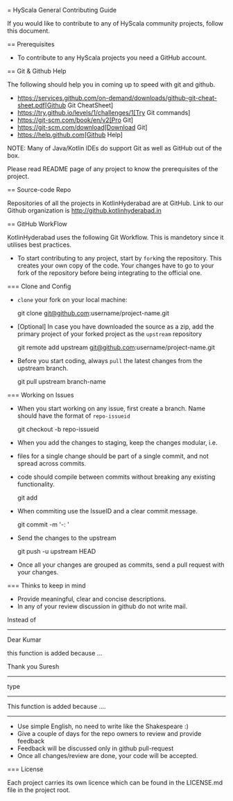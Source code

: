 = HyScala General Contributing Guide

If you would like to contribute to any of HyScala community projects, follow this document.

== Prerequisites

* To contribute to any HyScala projects you need a GitHub account.

== Git & Github Help

The following should help you in coming up to speed with git and github.

* https://services.github.com/on-demand/downloads/github-git-cheat-sheet.pdf[Github Git CheatSheet]
* https://try.github.io/levels/1/challenges/1[Try Git commands]
* https://git-scm.com/book/en/v2[Pro Git]
* https://git-scm.com/download[Download Git]
* https://help.github.com[Github Help]

NOTE: Many of Java/Kotlin IDEs do support Git as well as GitHub out of the box.

Please read README page of any project to know the prerequisites of the project.

== Source-code Repo

Repositories of all the projects in KotlinHyderabad are at GitHub.
Link to our Github organization is http://github.kotlinhyderabad.in

== GitHub WorkFlow

KotlinHyderabad uses the following Git Workflow. This is mandetory since it utilises best practices.

* To start contributing to any project, start by `fork`ing the repository. This creates your
own copy of the code. Your changes have to go to your fork of the repository before being
integrating to the official one.

=== Clone and Config

* `clone` your fork on your local machine:

     git clone git@github.com:username/project-name.git

* [Optional] In case you have downloaded the source as a zip, add the primary
  project of your forked project as the `upstream` repository 

     git remote add upstream git@github.com:username/project-name.git

* Before you start coding, always `pull` the latest changes from the upstream branch.

     git pull upstream branch-name

=== Working on Issues
     
* When you start working on any issue, first create a branch. Name should have the
format of `repo-issueid`

     git checkout -b repo-issueid
     
* When you add the changes to staging, keep the changes modular, i.e.
- files for a single change should be part of a single commit, and not spread across commits.
- code should compile between commits without breaking any existing functionality.

     git add <filenames>

* When commiting use the IssueID and a clear commit message.

     git commit -m '<repoid>-<issueid>: <proper change description>'

* Send the changes to the upstream

     git push -u upstream HEAD
     
* Once all your changes are grouped as commits, send a pull request with your changes.


=== Thinks to keep in mind

* Provide meaningful, clear and concise descriptions.
* In any of your review discussion in github do not write mail.

Instead of

---

Dear Kumar

this function is added because ...

Thank you
Suresh

---

type

---

This function is added because .... 

---

* Use simple English, no need to write like the Shakespeare :)
* Give a couple of days for the repo owners to review and provide feedback 
* Feedback will be discussed only in github pull-request
* Once all changes/review are done, your code will be accepted. 

=== License

Each project carries its own licence which can be found in the LICENSE.md file
in the project root.


